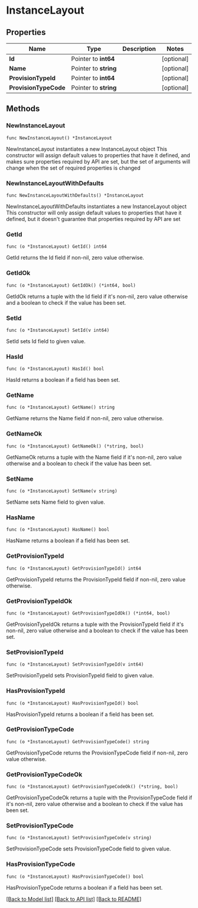 # InstanceLayout

## Properties

Name | Type | Description | Notes
------------ | ------------- | ------------- | -------------
**Id** | Pointer to **int64** |  | [optional] 
**Name** | Pointer to **string** |  | [optional] 
**ProvisionTypeId** | Pointer to **int64** |  | [optional] 
**ProvisionTypeCode** | Pointer to **string** |  | [optional] 

## Methods

### NewInstanceLayout

`func NewInstanceLayout() *InstanceLayout`

NewInstanceLayout instantiates a new InstanceLayout object
This constructor will assign default values to properties that have it defined,
and makes sure properties required by API are set, but the set of arguments
will change when the set of required properties is changed

### NewInstanceLayoutWithDefaults

`func NewInstanceLayoutWithDefaults() *InstanceLayout`

NewInstanceLayoutWithDefaults instantiates a new InstanceLayout object
This constructor will only assign default values to properties that have it defined,
but it doesn't guarantee that properties required by API are set

### GetId

`func (o *InstanceLayout) GetId() int64`

GetId returns the Id field if non-nil, zero value otherwise.

### GetIdOk

`func (o *InstanceLayout) GetIdOk() (*int64, bool)`

GetIdOk returns a tuple with the Id field if it's non-nil, zero value otherwise
and a boolean to check if the value has been set.

### SetId

`func (o *InstanceLayout) SetId(v int64)`

SetId sets Id field to given value.

### HasId

`func (o *InstanceLayout) HasId() bool`

HasId returns a boolean if a field has been set.

### GetName

`func (o *InstanceLayout) GetName() string`

GetName returns the Name field if non-nil, zero value otherwise.

### GetNameOk

`func (o *InstanceLayout) GetNameOk() (*string, bool)`

GetNameOk returns a tuple with the Name field if it's non-nil, zero value otherwise
and a boolean to check if the value has been set.

### SetName

`func (o *InstanceLayout) SetName(v string)`

SetName sets Name field to given value.

### HasName

`func (o *InstanceLayout) HasName() bool`

HasName returns a boolean if a field has been set.

### GetProvisionTypeId

`func (o *InstanceLayout) GetProvisionTypeId() int64`

GetProvisionTypeId returns the ProvisionTypeId field if non-nil, zero value otherwise.

### GetProvisionTypeIdOk

`func (o *InstanceLayout) GetProvisionTypeIdOk() (*int64, bool)`

GetProvisionTypeIdOk returns a tuple with the ProvisionTypeId field if it's non-nil, zero value otherwise
and a boolean to check if the value has been set.

### SetProvisionTypeId

`func (o *InstanceLayout) SetProvisionTypeId(v int64)`

SetProvisionTypeId sets ProvisionTypeId field to given value.

### HasProvisionTypeId

`func (o *InstanceLayout) HasProvisionTypeId() bool`

HasProvisionTypeId returns a boolean if a field has been set.

### GetProvisionTypeCode

`func (o *InstanceLayout) GetProvisionTypeCode() string`

GetProvisionTypeCode returns the ProvisionTypeCode field if non-nil, zero value otherwise.

### GetProvisionTypeCodeOk

`func (o *InstanceLayout) GetProvisionTypeCodeOk() (*string, bool)`

GetProvisionTypeCodeOk returns a tuple with the ProvisionTypeCode field if it's non-nil, zero value otherwise
and a boolean to check if the value has been set.

### SetProvisionTypeCode

`func (o *InstanceLayout) SetProvisionTypeCode(v string)`

SetProvisionTypeCode sets ProvisionTypeCode field to given value.

### HasProvisionTypeCode

`func (o *InstanceLayout) HasProvisionTypeCode() bool`

HasProvisionTypeCode returns a boolean if a field has been set.


[[Back to Model list]](../README.md#documentation-for-models) [[Back to API list]](../README.md#documentation-for-api-endpoints) [[Back to README]](../README.md)


